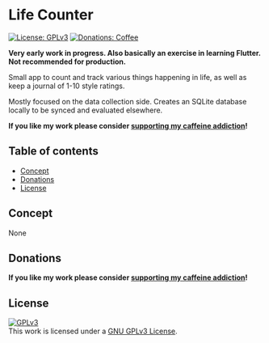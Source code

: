 # Life Counter <!-- omit in toc -->

[![License: GPLv3](https://img.shields.io/badge/license-GPLv3-red?style=flat-square)](https://www.gnu.org/licenses/gpl-3.0.html)
[![Donations: Coffee](https://img.shields.io/badge/donations-Coffee-brown?style=flat-square)](https://github.com/Chrismettal#donations)

**Very early work in progress. Also basically an exercise in learning Flutter. Not recommended for production.**

Small app to count and track various things happening in life, as well as keep a journal of 1-10 style ratings.

Mostly focused on the data collection side. Creates an SQLite database locally to be synced and evaluated elsewhere.

**If you like my work please consider [supporting my caffeine addiction](https://github.com/Chrismettal#donations)!**

## Table of contents <!-- omit in toc -->

- [Concept](#concept)
- [Donations](#donations)
- [License](#license)

## Concept

None

## Donations

**If you like my work please consider [supporting my caffeine addiction](https://github.com/Chrismettal#donations)!**

## License

 <a rel="GPLlicense" href="https://www.gnu.org/licenses/gpl-3.0.html"><img alt="GPLv3" style="border-width:0" src="https://www.gnu.org/graphics/gplv3-or-later.png" /></a><br />This work is licensed under a <a rel="GPLlicense" href="https://www.gnu.org/licenses/gpl-3.0.html">GNU GPLv3 License</a>.
